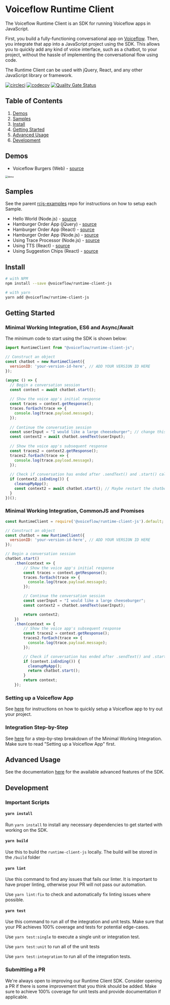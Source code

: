 # Voiceflow Runtime Client

The Voiceflow Runtime Client is an SDK for running Voiceflow apps in JavaScript. 

First, you build a fully-functioning conversational app on [Voiceflow](https://creator.voiceflow.com). Then, you integrate that app into a JavaScript project using the SDK. This allows you to quickly add any kind of voice interface, such as a chatbot, to your project, without the hassle of implementing the conversational flow using code.

The Runtime Client can be used with jQuery, React, and any other JavaScript library or framework. 

[![circleci](https://circleci.com/gh/voiceflow/runtime-client-js/tree/master.svg?style=shield&circle-token=a4447ba98e39b43cc47fd6da870ca68ff0ca5db0)](https://circleci.com/gh/voiceflow/runtime-client-js/tree/master)
[![codecov](https://codecov.io/gh/voiceflow/runtime-client-js/branch/master/graph/badge.svg?token=RYypRxePDX)](https://codecov.io/gh/voiceflow/runtime-client-js)
[![Quality Gate Status](https://sonarcloud.io/api/project_badges/measure?project=voiceflow_runtime-client-js&metric=alert_status&token=088b80f6baf3c958b609f31f64b65289bd4586dc)](https://sonarcloud.io/dashboard?id=voiceflow_runtime-client-js)



## Table of Contents

1. [Demos](#demos)
2. [Samples](#samples)
3. [Install](#install)
4. [Getting Started](#getting-started)
5. [Advanced Usage](#advanced-usage)
7. [Development](#api-reference)



## Demos

- Voiceflow Burgers (Web) - [source](https://voiceflow-burger.webflow.io/)

<img src="https://user-images.githubusercontent.com/5643574/106966841-17b9ee00-6714-11eb-868a-26751b7d560e.png" alt="demo" style="zoom:50%;" />

## Samples

See the parent [rcjs-examples](https://github.com/voiceflow/rcjs-examples) repo for instructions on how to setup each Sample.

- Hello World (Node.js) - [source](https://github.com/voiceflow/rcjs-examples/tree/master/hello-world)
- Hamburger Order App (jQuery) - [source](https://github.com/voiceflow/rcjs-examples/tree/master/hamburger-order-jQuery)
- Hamburger Order App (React) - [source](https://github.com/voiceflow/rcjs-examples/tree/master/hamburger-order-react)
- Hamburger Order App (Node.js) - [source](https://github.com/voiceflow/rcjs-examples/tree/master/hamburger-order)
- Using Trace Processor (Node.js) - [source](https://github.com/voiceflow/rcjs-examples/tree/master/trace-processor)
- Using TTS (React) - [source](https://github.com/voiceflow/rcjs-examples/tree/master/text-to-speech)
- Using Suggestion Chips (React) - [source](https://github.com/voiceflow/rcjs-examples/tree/master/suggestion-chips)


## Install

```bash
# with NPM
npm install --save @voiceflow/runtime-client-js

# with yarn
yarn add @voiceflow/runtime-client-js
```

## Getting Started

### Minimal Working Integration, ES6 and Async/Await

The minimum code to start using the SDK is shown below:

```js
import RuntimeClient from "@voiceflow/runtime-client-js";

// Construct an object 
const chatbot = new RuntimeClient({
  versionID: 'your-version-id-here', // ADD YOUR VERSION ID HERE
});

(async () => {
  // Begin a conversation session
  const context = await chatbot.start();
  
  // Show the voice app's initial response
  const traces = context.getResponse();
  traces.forEach(trace => {
    console.log(trace.payload.message);
  });
  
  // Continue the conversation session
  const userInput = "I would like a large cheeseburger"; // change this string to what your app expects
  const context2 = await chatbot.sendText(userInput);
  
  // Show the voice app's subsequent response
  const traces2 = context2.getResponse();
  traces2.forEach(trace => {
    console.log(trace.payload.message);
  });
  
  // Check if conversation has ended after .sendText() and .start() calls
  if (context2.isEnding()) {
    cleanupMyApp();
    const context2 = await chatbot.start(); // Maybe restart the chatbot application with .start()
  }
})();
```



### Minimal Working Integration, CommonJS and Promises

```js
const RuntimeClient = require('@voiceflow/runtime-client-js').default;

// Construct an object 
const chatbot = new RuntimeClient({
  versionID: 'your-version-id-here', // ADD YOUR VERSION ID HERE
});

// Begin a conversation session
chatbot.start()
	.then(context => {
  		// Show the voice app's initial response
  		const traces = context.getResponse();
  		traces.forEach(trace => {
		  console.log(trace.payload.message);
		});

		// Continue the conversation session
		const userInput = "I would like a large cheeseburger";
		const context2 = chatbot.sendText(userInput);

		return context2;
	})
	.then(context => {
		// Show the voice app's subsequent response
		const traces2 = context.getResponse();
		traces2.forEach(trace => {
		  console.log(trace.payload.message);
		});

		// Check if conversation has ended after .sendText() and .start() calls
		if (context.isEnding()) {
		  cleanupMyApp();
		  return chatbot.start();
		}
		return context;
	});
```



### Setting up a Voiceflow App

See [here](docs/setting-up-vf-app.md) for instructions on how to quickly setup a Voiceflow app to try out your project.



### Integration Step-by-Step

See [here](docs/step-by-step.md) for a step-by-step breakdown of the Minimal Working Integration. Make sure to read "Setting up a Voiceflow App" first.



## Advanced Usage

See the documentation [here](docs/advanced-usage.md) for the available advanced features of the SDK.



## Development

### Important Scripts

#### `yarn install`

Run `yarn install` to install any necessary dependencies to get started with working on the SDK.

#### `yarn build`

Use this to build the `runtime-client-js` locally. The build will be stored in the `/build` folder

#### `yarn lint`

Use this command to find any issues that fails our linter. It is important to have proper linting, otherwise your PR will not pass our automation.

Use `yarn lint:fix` to check and automatically fix linting issues where possible.

#### `yarn test`

Use this command to run all of the integration and unit tests. Make sure that your PR achieves 100% coverage and tests for potential edge-cases. 

Use `yarn test:single` to execute a single unit or integration test.

Use `yarn test:unit` to run all of the unit tests

Use `yarn test:integration` to run all of the integration tests.



### Submitting a PR

We're always open to improving our Runtime Client SDK. Consider opening a PR if there is some improvement that you think should be added. Make sure to achieve 100% coverage for unit tests and provide documentation if applicable.
